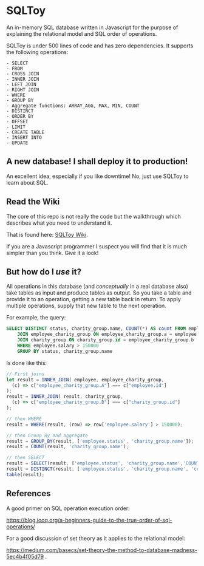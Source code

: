 # SQLToy

An in-memory SQL database written in Javascript for the purpose of explaining the relational model and SQL order of operations.

SQLToy is under 500 lines of code and has zero dependencies. It supports the following operations:

    - SELECT
    - FROM
    - CROSS JOIN
    - INNER JOIN
    - LEFT JOIN
    - RIGHT JOIN
    - WHERE
    - GROUP BY
    - Aggregate functions: ARRAY_AGG, MAX, MIN, COUNT
    - DISTINCT
    - ORDER BY
    - OFFSET
    - LIMIT
    - CREATE TABLE
    - INSERT INTO
    - UPDATE

## A new database! I shall deploy it to production!

An excellent idea, especially if you like downtime! No, just use SQLToy to learn about SQL.

## Read the Wiki

The core of this repo is not really the code but the walkthrough which describes what you need to understand it.

That is found here: [SQLToy Wiki](https://github.com/weinberg/SQLToy/wiki).

If you are a Javascript programmer I suspect you will find that it is much simpler than you think. Give it a look!

## But how do I _use_ it?

All operations in this database (and _conceptually_ in a real database also) take tables as input and produce tables as output. So you take a table and provide it to an operation, getting a new table back in return.  To apply multiple operations, supply that new table to the next operation.

For example, the query:

```SQL
SELECT DISTINCT status, charity_group.name, COUNT(*) AS count FROM employee
    JOIN employee_charity_group ON employee_charity_group.a = employee.id
    JOIN charity_group ON charity_group.id = employee_charity_group.b
    WHERE employee.salary > 150000
    GROUP BY status, charity_group.name
```

Is done like this:

```javascript
// First joins
let result = INNER_JOIN( employee, employee_charity_group,
  (c) => c["employee_charity_group.A"] === c["employee.id"]
);
result = INNER_JOIN( result, charity_group,
  (c) => c["employee_charity_group.B"] === c["charity_group.id"]
);

// then WHERE
result = WHERE(result, (row) => row['employee.salary'] > 150000);

// then Group By and aggregate
result = GROUP_BY(result, ['employee.status', 'charity_group.name']);
result = COUNT(result, 'charity_group.name');

// then SELECT
result = SELECT(result, ['employee.status', 'charity_group.name','COUNT(charity_group.name)'],{'COUNT(charity_group.name)': 'count'})
result = DISTINCT(result, ['employee.status', 'charity_group.name', 'count'])
table(result);
```

## References

A good primer on SQL operation execution order:

https://blog.jooq.org/a-beginners-guide-to-the-true-order-of-sql-operations/

For a good discussion of set theory as it applies to the relational model:

https://medium.com/basecs/set-theory-the-method-to-database-madness-5ec4b4f05d79 .

